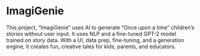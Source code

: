 # ImagiGenie
This project, “ImagiGenie” uses AI to generate “Once upon a time” children’s stories without user input. It uses NLP and a fine-tuned GPT-2 model trained on story data. With a UI, data prep, fine-tuning, and a generation engine, it creates fun, creative tales for kids, parents, and educators.
